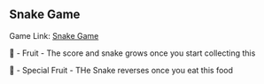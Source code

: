 ## Snake Game

Game Link: <a href="https://snake-game-9baca.web.app/">Snake Game</a>

🍎  - Fruit 
     - The score and snake grows once you start collecting this

🍇  - Special Fruit
     - THe Snake reverses once you eat this food